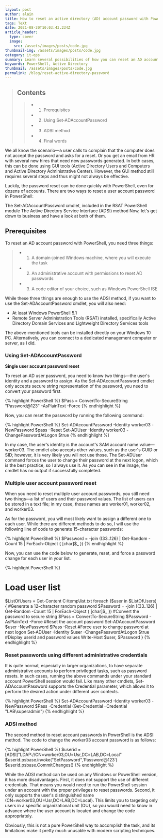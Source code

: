 ```yaml
---
layout: post
author: alain
title: How to reset an active directory (AD) account password with PowerShell
tags: TeXt
date: 2021-08-20T10:03:43.234Z
article_header:
  type: cover
  image:
    src: /assets/images/posts/code.jpg
thumbnail-img: /assets/images/posts/code.jpg
category: it-ops
summary: Learn several possibilities of how you can reset an AD account Password.
keywords: PowerShell, Active Directory
thumbnail: /assets/images/posts/code.jpg
permalink: /blog/reset-active-directory-password
---
```

>## Contents
>
>>- 1. Prerequisites
>>- 2. Using Set-ADAccountPassword
>>- 3. ADSI method
>>- 4. Final words

We all know the scenario—a user calls to complain that the computer does not accept the password and asks for a reset. Or you get an email from HR with several new hires that need new passwords generated. In both cases, this can be done using GUI tools (Active Directory Users and Computers and Active Directory Administrative Center). However, the GUI method still requires several steps and thus might not always be effective.


Luckily, the password reset can be done quickly with PowerShell, even for dozens of accounts. There are two ways to reset a user account password in PowerShell:

The Set-ADAccountPassword cmdlet, included in the RSAT PowerShell module
The Active Directory Service Interface (ADSI) method
Now, let's get down to business and have a look at both of them.

## Prerequisites

To reset an AD account password with PowerShell, you need three things:

>- 1. A domain-joined Windows machine, where you will execute the task
>- 2. An administrative account with permissions to reset AD passwords
>- 3. A code editor of your choice, such as Windows PowerShell ISE


While these three things are enough to use the ADSI method, if you want to use the Set-ADAccountPassword cmdlet, you will also need:



- At least Windows PowerShell 5.1
- Remote Server Administration Tools (RSAT) installed, specifically Active Directory Domain Services and Lightweight Directory Services tools

The above-mentioned tools can be installed directly on your Windows 10 PC. Alternatively, you can connect to a dedicated management computer or server, as I did.

### Using Set-ADAccountPassword

**Single user account password reset**


To reset an AD user password, you need to know two things—the user's identity and a password to assign. As the Set-ADAccountPassword cmdlet only accepts secure string representation of the password, you need to convert your password first.

{% highlight PowerShell %}
$Pass = ConvertTo-SecureString "Password@123" -AsPlainText -Force 
{% endhighlight %}

Now, you can reset the password by running the following command:

{% highlight PowerShell %}
Set-ADAccountPassword -Identity worker03 -NewPassword $pass –Reset
Set-ADUser -Identity worker03 -ChangePasswordAtLogon $true
{% endhighlight %}

In my case, the user's identity is the account's SAM account name value—worker03. The cmdlet also accepts other values, such as the user's GUID or SID; however, it is very likely you will not use those. The Set-ADUser command forces the user to change their password at the next logon, which is the best practice, so I always use it. As you can see in the image, the cmdlet has no output if successfully completed.

### Multiple user account password reset


When you need to reset multiple user account passwords, you still need two things—a list of users and their password values. The list of users can be stored in a text file; in my case, those names are worker01, worker02, and worker03.

As for the password, you will most likely want to assign a different one to each user. While there are different methods to do so, I will use the following line of code to generate 15-character passwords:

{% highlight PowerShell %}
$Password = -join ((33..126) | Get-Random -Count 15 | ForEach-Object { [char]$_ })
{% endhighlight %}

Now, you can use the code below to generate, reset, and force a password change for each user in your list.

{% highlight PowerShell %}
# Load user list
 $ListOfUsers = Get-Content C:\temp\list.txt
 foreach ($user in $ListOfUsers) {
     #Generate a 12-character random password
     $Password = -join ((33..126) | Get-Random -Count 15 | ForEach-Object { [char]$_ })
     #Convert the password to secure string
     $Pass = ConvertTo-SecureString $Password -AsPlainText -Force
     #Reset the account password
     Set-ADAccountPassword $user -NewPassword $Pass -Reset
     #Force user to change password at next logon
     Set-ADUser -Identity $user -ChangePasswordAtLogon $true
     #Display userid and password values 
     Write-Host $user, $Password
 }
{% endhighlight %}

### Reset passwords using different administrative credentials


It is quite normal, especially in larger organizations, to have separate administrative accounts to perform privileged tasks, such as password resets. In such cases, running the above commands under your standard account PowerShell session would fail. Like many other cmdlets, Set-ADAccountPassword supports the Credential parameter, which allows it to perform the desired action under different user contexts.

{% highlight PowerShell %}
Set-ADAccountPassword -Identity worker03 -NewPassword $Pass -Credential (Get-Credential –Credential "LAB\superadmin")
{% endhighlight %}

### ADSI method 

The second method to reset account passwords in PowerShell is the ADSI method. The code to change the worker03 account password is as follows:

{% highlight PowerShell %}
$userid = [ADSI]"LDAP://CN=worker03,OU=Usr,DC=LAB,DC=Local"
$userid.psbase.invoke("SetPassword",'Password@123')
$userid.psbase.CommitChanges()
{% endhighlight %}

While the ADSI method can be used on any Windows or PowerShell version, it has more disadvantages. First, it does not support the use of different credentials. That means you would need to run the PowerShell session under an account with the proper privileges to reset passwords. Second, it only supports the user's distinguished name (CN=worker03,OU=Usr,DC=LAB,DC=Local). This limits you to targeting only users in a specific organizational unit (OU), so you would need to know in advance where the user account is located and change the code appropriately.

Obviously, this is not a pure PowerShell way to accomplish the task, and its limitations make it pretty much unusable with modern scripting techniques.

